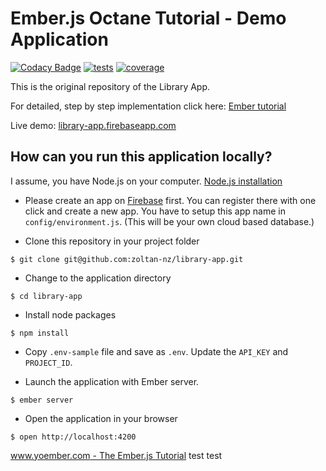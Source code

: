 # Ember.js Octane Tutorial - Demo Application

[![Codacy Badge](https://api.codacy.com/project/badge/Grade/3cc355a9c33d4f82b8c4ec6505b0636e)](https://app.codacy.com/app/zdebre/library-app?utm_source=github.com&utm_medium=referral&utm_content=zoltan-nz/library-app&utm_campaign=Badge_Grade_Settings)
[![tests](https://travis-ci.org/zoltan-nz/library-app.svg?branch=master)](https://travis-ci.org/zoltan-nz/library-app?branch=master)
[![coverage](https://coveralls.io/repos/github/zoltan-nz/library-app/badge.svg?branch=master)](https://coveralls.io/github/zoltan-nz/library-app?branch=master)

This is the original repository of the Library App.

For detailed, step by step implementation click here: [Ember tutorial](http://yoember.com)

Live demo: [library-app.firebaseapp.com](https://library-app.firebaseapp.com/)

## How can you run this application locally?

I assume, you have Node.js on your computer. [Node.js installation](http://yoember.com/nodejs/the-best-way-to-install-node-js/)

- Please create an app on [Firebase](http://www.firebase.com) first. You can register there with one click and create a new app. You have to setup this app name in `config/environment.js`. (This will be your own cloud based database.)

- Clone this repository in your project folder

```
$ git clone git@github.com:zoltan-nz/library-app.git
```

- Change to the application directory

```
$ cd library-app
```

- Install node packages

```
$ npm install
```

- Copy `.env-sample` file and save as `.env`. Update the `API_KEY` and `PROJECT_ID`.

* Launch the application with Ember server.

```
$ ember server
```

- Open the application in your browser

```
$ open http://localhost:4200
```

[www.yoember.com - The Ember.js Tutorial](http://yoember.com)
test
test

